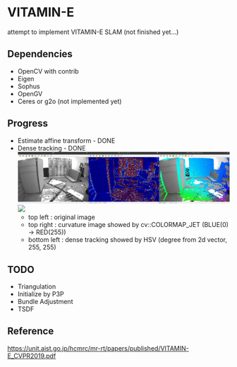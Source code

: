 # VITAMIN-E

attempt to implement VITAMIN-E SLAM (not finished yet...)

## Dependencies

* OpenCV with contrib
* Eigen
* Sophus
* OpenGV
* Ceres or g2o (not implemented yet)

## Progress

* Estimate affine transform - DONE
* Dense tracking - DONE  
  <img src="figures/euroc_densetracking.gif" width=512>  
  <img src="figures/kitti_densetracking.gif" width="512">  
  * top left : original image
  * top right : curvature image showed by cv::COLORMAP_JET (BLUE(0) -> RED(255))
  * bottom left : dense tracking showed by HSV (degree from 2d vector, 255, 255)

## TODO

* Triangulation
* Initialize by P3P
* Bundle Adjustment
* TSDF

## Reference

https://unit.aist.go.jp/hcmrc/mr-rt/papers/published/VITAMIN-E_CVPR2019.pdf
